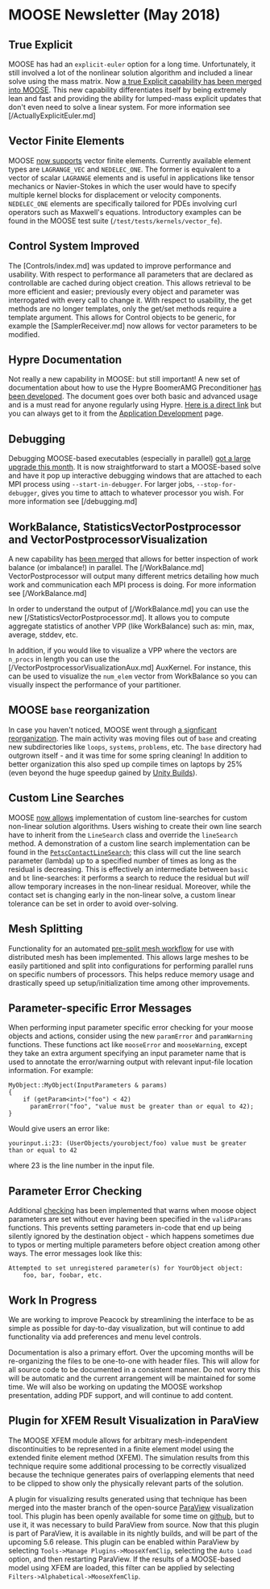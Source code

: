 # MOOSE Newsletter (May 2018)

## True Explicit

MOOSE has had an `explicit-euler` option for a long time.  Unfortunately, it still involved a lot of the nonlinear solution algorithm and included a linear solve using the mass matrix.  Now [a true Explicit capability has been merged into MOOSE](https://github.com/idaholab/moose/pull/11378).  This new capability differentiates itself by being extremely lean and fast and providing the ability for lumped-mass explicit updates that don't even need to solve a linear system.  For more information see [/ActuallyExplicitEuler.md]

## Vector Finite Elements

MOOSE [now supports](https://github.com/idaholab/moose/pull/10238) vector finite elements. Currently
available element types are `LAGRANGE_VEC` and `NEDELEC_ONE`. The former is equivalent to a vector
of scalar `LAGRANGE` elements and is useful in applications like tensor mechanics or Navier-Stokes
in which the user would have to specify multiple kernel blocks for displacement or velocity
components. `NEDELEC_ONE` elements are specifically tailored for PDEs involving curl operators such
as Maxwell's equations. Introductory examples can be found in the MOOSE test suite
(`/test/tests/kernels/vector_fe`).

## Control System Improved

The [Controls/index.md] was updated to improve performance and usability. With respect to performance
all parameters that are declared as controllable are cached during object creation. This allows
retrieval to be more efficient and easier; previously every object and parameter was interrogated
with every call to change it. With respect to usability, the get methods are no longer templates,
only the get/set methods require a template argument. This allows for Control objects to be generic,
for example the [SamplerReceiver.md] now allows for vector parameters to be modified.

## Hypre Documentation

Not really a new capability in MOOSE: but still important!  A new set of documentation about how to use the Hypre BoomerAMG Preconditioner [has been developed](/hypre.md).  The document goes over both basic and advanced usage and is a must read for anyone regularly using Hypre.  [Here is a direct link](/hypre.md) but you can always get to it from the [Application Development](application_development/index.md) page.

## Debugging

Debugging MOOSE-based executables (especially in parallel) [got a large upgrade this month](https://github.com/idaholab/moose/pull/11170). It is now straightforward to start a MOOSE-based solve and have it pop up interactive debugging windows that are attached to each MPI process using `--start-in-debugger`.  For larger jobs, `--stop-for-debugger`, gives you time to attach to whatever processor you wish.  For more information see [/debugging.md]

## WorkBalance, StatisticsVectorPostprocessor and VectorPostprocessorVisualization

A new capability has [been merged](https://github.com/idaholab/moose/pull/11216) that allows for better inspection of work balance (or imbalance!) in parallel.  The [/WorkBalance.md] VectorPostprocessor will output many different metrics detailing how much work and communication each MPI process is doing.  For more information see [/WorkBalance.md]

In order to understand the output of [/WorkBalance.md] you can use the new [/StatisticsVectorPostprocessor.md].  It allows you to compute aggregate statistics of another VPP (like WorkBalance) such as: min, max, average, stddev, etc.

In addition, if you would like to visualize a VPP where the vectors are `n_procs` in length you can use the [/VectorPostprocessorVisualizationAux.md] AuxKernel.  For instance, this can be used to visualize the `num_elem` vector from WorkBalance so you can visually inspect the performance of your partitioner.

## MOOSE `base` reorganization

In case you haven't noticed, MOOSE went through [a signficant reorganization](https://github.com/idaholab/moose/pull/10975).  The main activity was moving files out of `base` and creating new subdirectories like `loops`, `systems`, `problems`, etc.  The `base` directory had outgrown itself - and it was time for some spring cleaning!  In addition to better organization this also sped up compile times on laptops by 25% (even beyond the huge speedup gained by [Unity Builds](https://github.com/idaholab/moose/pull/10578)).

## Custom Line Searches

MOOSE [now allows](https://github.com/idaholab/moose/pull/10951) implementation of custom
line-searches for custom non-linear solution algorithms. Users wishing to create their own line
search have to inherit from the `LineSearch` class and override the `lineSearch` method. A
demonstration of a custom line search implementation can be found in the
[`PetscContactLineSearch`](/ContactLineSearch.md); this class will cut the line search parameter
(lambda) up to a specified number of times as long as the residual is decreasing. This is
effectively an intermediate between `basic` and `bt` line-searches: it performs a search to reduce
the residual but *will* allow temporary increases in the non-linear residual. Moreover, while the
contact set is changing early in the non-linear solve, a custom linear tolerance can be set in order
to avoid over-solving.

## Mesh Splitting ##

Functionality for an automated [pre-split mesh workflow](/splitting.md) for use with distributed
mesh has been implemented.  This allows large meshes to be easily partitioned and split into
configurations for performing parallel runs on specific numbers of processors. This helps reduce
memory usage and drastically speed up setup/initialization time among other improvements.

## Parameter-specific Error Messages ##

When performing input parameter specific error checking for your moose objects and actions,
consider using the new `paramError` and `paramWarning` functions.  These functions act like
`mooseError` and `mooseWarning`, except they take an extra argument specifying an input parameter
name that is used to annotate the error/warning output with relevant input-file location
information.  For example:

```
MyObject::MyObject(InputParameters & params)
{
    if (getParam<int>("foo") < 42)
      paramError("foo", "value must be greater than or equal to 42);
}
```

Would give users an error like:

```
yourinput.i:23: (UserObjects/yourobject/foo) value must be greater than or equal to 42
```

where 23 is the line number in the input file.

## Parameter Error Checking ##

Additional [checking](https://github.com/idaholab/moose/pull/10547) has been implemented that
warns when moose object parameters are set without ever having been specified in the `validParams`
functions.  This prevents setting parameters in-code that end up being silently ignored by the
destination object - which happens sometimes due to typos or merting multiple parameters before
object creation among other ways.  The error messages look like this:

```
Attempted to set unregistered parameter(s) for YourObject object:
    foo, bar, foobar, etc.
```

## Work In Progress

We are working to improve Peacock by streamlining the interface to be as simple as possible for
day-to-day visualization, but will continue to add functionality via add preferences and menu level
controls.

Documentation is also a primary effort. Over the upcoming months will be re-organizing the files to
be one-to-one with header files. This will allow for all source code to be documented in a consistent
manner. Do not worry this will be automatic and the current arrangement will be maintained for some
time. We will also be working on updating the MOOSE workshop presentation, adding PDF support, and
will continue to add content.

## Plugin for XFEM Result Visualization in ParaView

The MOOSE XFEM module allows for arbitrary mesh-independent discontinuities to be represented in a finite element model using the extended finite element method (XFEM).  The simulation results from this technique require some additional processing to be correctly visualized because the technique generates pairs of overlapping elements that need to be clipped to show only the physically relevant parts of the solution.

A plugin for visualizing results generated using that technique has been merged into the master branch of the open-source [ParaView](https://paraview.org) visualization tool. This plugin has been openly available for some time on [github](https://github.com/idaholab/XFEMParaviewPlugin), but to use it, it was necessary to build ParaView from source. Now that this plugin is part of ParaView, it is available in its nightly builds, and will be part of the upcoming 5.6 release. This plugin can be enabled within ParaView by selecting `Tools->Manage Plugins->MooseXfemClip`, selecting the `Auto Load` option, and then restarting ParaView. If the results of a MOOSE-based model using XFEM are loaded, this filter can be applied by selecting `Filters->Alphabetical->MooseXfemClip`.
